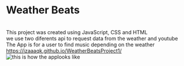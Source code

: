 # Weather Beats
<br>This project was created using JavaScript, CSS and HTML
<br>we use two diferents api to request data from the weather and youtube
<br>The App is for a user to find music depending on the weather
<br>https://izaaaqk.github.io/WeatherBeatsProject1/
<br>![this is how the applooks like](./images/weatherBeats.jpg)
